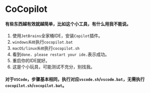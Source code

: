# CoCopilot

#### 有些东西越有效就越简单，比如这个小工具，有什么用我不能说。

1. 使用`JetBrains`全家桶IDE，安装`Copilot`插件。
2. `windows系统`执行`cocopilot.bat`
3. `macOS/linux系统`执行`cocopilot.sh`
4. 看到`done. please restart your ide.`表示成功。
5. 重启你的IDE就好。
6. 这是个小玩具，可能测试不充分，别找我。

#### 对于`VSCode`，步骤基本相同，执行对应`vscode.sh`/`vscode.bat`，**无需执行**`cocopilot.sh`/`cocopilot.bat`。

